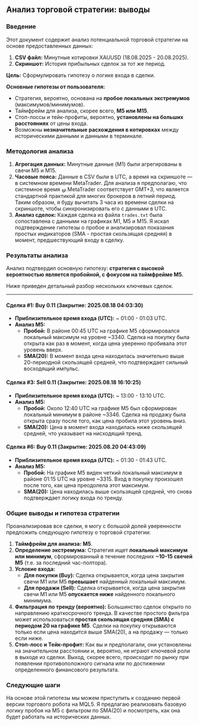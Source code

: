 ## Анализ торговой стратегии: выводы

### Введение

Этот документ содержит анализ потенциальной торговой стратегии на основе предоставленных данных:

1.  **CSV файл:** Минутные котировки XAUUSD (18.08.2025 - 20.08.2025).
2.  **Скриншот:** История прибыльных сделок за тот же период.

**Цель:** Сформулировать гипотезу о логике входа в сделки.

**Основные гипотезы от пользователя:**

*   Стратегия, вероятно, основана на **пробое локальных экстремумов** (максимумов/минимумов).
*   Таймфрейм для анализа, скорее всего, **M5 или M15**.
*   Стоп-лоссы и тейк-профиты, вероятно, **установлены на больших расстояниях** от цены входа.
*   Возможны **незначительные расхождения в котировках** между историческими данными и данными в терминале.

### Методология анализа

1.  **Агрегация данных:** Минутные данные (M1) были агрегированы в свечи M5 и M15.
2.  **Часовые пояса:** Данные в CSV были в UTC, а время на скриншоте — в системном времени MetaTrader. Для анализа я предполагаю, что системное время மு MetaTrader соответствует GMT+3, что является стандартной практикой для многих брокеров в летний период. Таким образом, я буду вычитать 3 часа из времени сделки на скриншоте, чтобы синхронизировать его с данными в UTC.
3.  **Анализ сделок:** Каждая сделка из файла `trades.txt` была сопоставлена с данными на графиках M1, M5 и M15. Я искал подтверждение гипотезы о пробое и анализировал показания простых индикаторов (SMA - простая скользящая средняя) в момент, предшествующий входу в сделку.

### Результаты анализа

Анализ подтвердил основную гипотезу: **стратегия с высокой вероятностью является пробойной, с фокусом на таймфрейме M5.**

Ниже приведен детальный разбор нескольких ключевых сделок.

--- 

#### Сделка #1: Buy 0.11 (Закрытие: 2025.08.18 04:03:30)

*   **Приблизительное время входа (UTC):** ~ 01:00 - 01:03 UTC.
*   **Анализ M5:**
    *   **Пробой:** В районе 00:45 UTC на графике M5 сформировался локальный максимум на уровне ~3340. Сделка на покупку была открыта как раз в момент, когда цена уверенно пробивала этот уровень вверх.
    *   **SMA(20):** В момент входа цена находилась значительно выше 20-периодной скользящей средней, что подтверждает сильный восходящий импульс.

#### Сделка #3: Sell 0.11 (Закрытие: 2025.08.18 16:10:25)

*   **Приблизительное время входа (UTC):** ~ 13:00 - 13:10 UTC.
*   **Анализ M5:**
    *   **Пробой:** Около 12:40 UTC на графике M5 был сформирован локальный минимум в районе ~3346. Сделка на продажу была открыта сразу после того, как цена пробила этот уровень вниз.
    *   **SMA(20):** Цена в момент входа находилась ниже скользящей средней, что указывает на нисходящий тренд.

#### Сделка #6: Buy 0.11 (Закрытие: 2025.08.20 04:43:09)

*   **Приблизительное время входа (UTC):** ~ 01:30 - 01:43 UTC.
*   **Анализ M5:**
    *   **Пробой:** На графике M5 виден четкий локальный максимум в районе 01:15 UTC на уровне ~3315. Вход в покупку произошел после того, как цена преодолела этот максимум.
    *   **SMA(20):** Цена находилась выше скользящей средней, что снова подтверждает логику входа по тренду.

### Общие выводы и гипотеза стратегии

Проанализировав все сделки, я могу с большой долей уверенности предложить следующую гипотезу о торговой стратегии:

1.  **Таймфрейм для анализа:** **M5**.
2.  **Определение экстремума:** Стратегия ищет **локальный максимум или минимум**, сформированный в течение последних **~10-15 свечей M5** (т.е. за последний час-полтора).
3.  **Условие входа:**
    *   **Для покупки (Buy):** Сделка открывается, когда цена закрытия свечи M1 или M5 **превышает** найденный локальный максимум.
    *   **Для продажи (Sell):** Сделка открывается, когда цена закрытия свечи M1 или M5 **опускается ниже** найденного локального минимума.
4.  **Фильтрация по тренду (вероятно):** Большинство сделок открыто по направлению краткосрочного тренда. В качестве простого фильтра может использоваться **простая скользящая средняя (SMA) с периодом 20 на графике M5**. Сделки на покупку открываются только если цена находится выше SMA(20), а на продажу — только если ниже.
5.  **Стоп-лосс и Тейк-профит:** Как вы и предполагали, они установлены на значительном расстоянии и, вероятно, не играют ключевой роли в выходе из сделки. Выход, скорее всего, происходит по рынку при появлении противоположного сигнала или по достижении определенного финансового результата.

### Следующие шаги

На основе этой гипотезы мы можем приступить к созданию первой версии торгового робота на MQL5. Я предлагаю реализовать базовую логику пробоя на M5 с фильтром по SMA(20) и посмотреть, как она будет работать на исторических данных.
